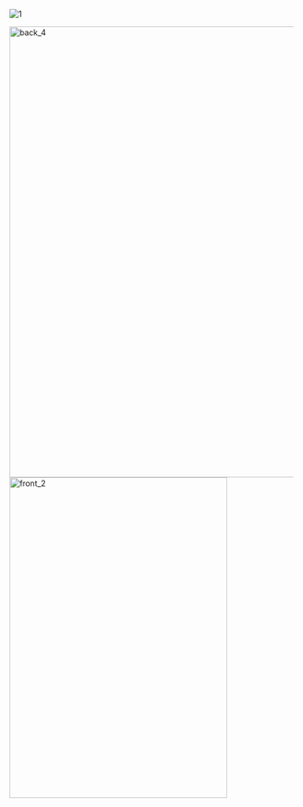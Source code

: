 ![1](https://github.com/user-attachments/assets/18ed45b3-2346-41c1-9da0-4fd5baaffd69)

<img width="549" height="800" alt="back_4" src="https://github.com/user-attachments/assets/59b07c87-a948-4a56-943e-3daa02dc3dce" />

<img width="386" height="569" alt="front_2" src="https://github.com/user-attachments/assets/08dc2f23-81db-4ea0-9023-df7138cc073f" />
